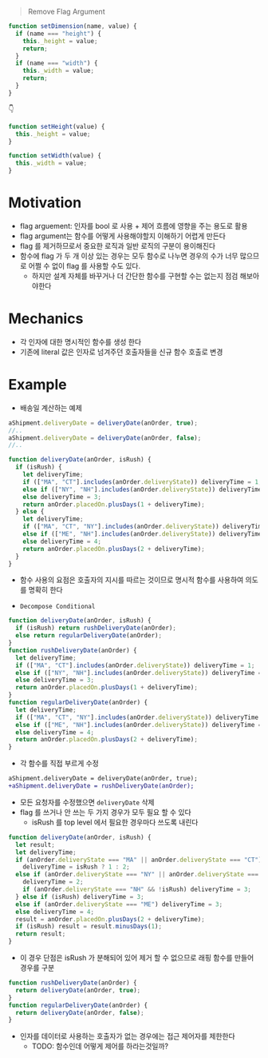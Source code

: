 > Remove Flag Argument

```js
function setDimension(name, value) {
  if (name === "height") {
    this._height = value;
    return;
  }
  if (name === "width") {
    this._width = value;
    return;
  }
}
```

👇

```js
function setHeight(value) {
  this._height = value;
}

function setWidth(value) {
  this._width = value;
}
```

# Motivation

- flag arguement: 인자를 bool 로 사용 + 제어 흐름에 영향을 주는 용도로 활용
- flag argument는 함수를 어떻게 사용해야할지 이해하기 어렵게 만든다
- flag 를 제거하므로서 중요한 로직과 일반 로직의 구분이 용이해진다
- 함수에 flag 가 두 개 이상 있는 경우는 모두 함수로 나누면 경우의 수가 너무 많으므로 어쩔 수 없이 flag 를 사용할 수도 있다.
  - 하지만 설계 자체를 바꾸거나 더 간단한 함수를 구현할 수는 없는지 점검 해보아야한다

# Mechanics

- 각 인자에 대한 명시적인 함수를 생성 한다
- 기존에 literal 값은 인자로 넘겨주던 호출자들을 신규 함수 호출로 변경

# Example

- 배송일 계산하는 예제

```js
aShipment.deliveryDate = deliveryDate(anOrder, true);
//..
aShipment.deliveryDate = deliveryDate(anOrder, false);
//..

function deliveryDate(anOrder, isRush) {
  if (isRush) {
    let deliveryTime;
    if (["MA", "CT"].includes(anOrder.deliveryState)) deliveryTime = 1;
    else if (["NY", "NH"].includes(anOrder.deliveryState)) deliveryTime = 2;
    else deliveryTime = 3;
    return anOrder.placedOn.plusDays(1 + deliveryTime);
  } else {
    let deliveryTime;
    if (["MA", "CT", "NY"].includes(anOrder.deliveryState)) deliveryTime = 2;
    else if (["ME", "NH"].includes(anOrder.deliveryState)) deliveryTime = 3;
    else deliveryTime = 4;
    return anOrder.placedOn.plusDays(2 + deliveryTime);
  }
}
```

- 함수 사용의 요점은 호출자의 지시를 따르는 것이므로 명시적 함수를 사용하여 의도를 명확히 한다

- `Decompose Conditional`

```js
function deliveryDate(anOrder, isRush) {
  if (isRush) return rushDeliveryDate(anOrder);
  else return regularDeliveryDate(anOrder);
}
function rushDeliveryDate(anOrder) {
  let deliveryTime;
  if (["MA", "CT"].includes(anOrder.deliveryState)) deliveryTime = 1;
  else if (["NY", "NH"].includes(anOrder.deliveryState)) deliveryTime = 2;
  else deliveryTime = 3;
  return anOrder.placedOn.plusDays(1 + deliveryTime);
}
function regularDeliveryDate(anOrder) {
  let deliveryTime;
  if (["MA", "CT", "NY"].includes(anOrder.deliveryState)) deliveryTime = 2;
  else if (["ME", "NH"].includes(anOrder.deliveryState)) deliveryTime = 3;
  else deliveryTime = 4;
  return anOrder.placedOn.plusDays(2 + deliveryTime);
}
```

- 각 함수를 직접 부르게 수정

```diff
aShipment.deliveryDate = deliveryDate(anOrder, true);
+aShipment.deliveryDate = rushDeliveryDate(anOrder);
```

- 모든 요청자를 수정했으면 `deliveryDate` 삭제
- flag 를 쓰거나 안 쓰는 두 가지 경우가 모두 필요 할 수 있다
  - isRush 를 top level 에서 필요한 경우마다 쓰도록 내린다

```js
function deliveryDate(anOrder, isRush) {
  let result;
  let deliveryTime;
  if (anOrder.deliveryState === "MA" || anOrder.deliveryState === "CT")
    deliveryTime = isRush ? 1 : 2;
  else if (anOrder.deliveryState === "NY" || anOrder.deliveryState === "NH") {
    deliveryTime = 2;
    if (anOrder.deliveryState === "NH" && !isRush) deliveryTime = 3;
  } else if (isRush) deliveryTime = 3;
  else if (anOrder.deliveryState === "ME") deliveryTime = 3;
  else deliveryTime = 4;
  result = anOrder.placedOn.plusDays(2 + deliveryTime);
  if (isRush) result = result.minusDays(1);
  return result;
}
```

- 이 경우 단점은 isRush 가 분해되어 있어 제거 할 수 없으므로 래핑 함수를 만들어 경우를 구분

```js
function rushDeliveryDate(anOrder) {
  return deliveryDate(anOrder, true);
}
function regularDeliveryDate(anOrder) {
  return deliveryDate(anOrder, false);
}
```

- 인자를 데이터로 사용하는 호출자가 없는 경우에는 접근 제어자를 제한한다
  - TODO: 함수인데 어떻게 제어를 하라는것일까?
